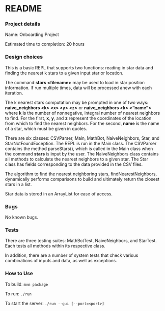 # README
### Project details

Name: Onboarding Project

Estimated time to completion: 20 hours

### Design choices 
This is a basic REPL that supports two functions: reading in star data and finding the nearest k stars to a given input star or location.

The command **stars <filename\>** may be used to load in star position information. If run multiple times, data will be processed anew with each iteration.

The k nearest stars computation may be prompted in one of two ways: **naive_neighbors \<k> \<x> \<y> <z\>** or **naive_neighbors \<k> <“name”>** where **k** is the number of nonnegative, integral number of nearest neighbors to find. For the first, **x**, **y**, and **z** represent the coordinates of the location from which to find the nearest neighbors. For the second, **name** is the name of a star, which must be given in quotes.

There are six classes: CSVParser, Main, MathBot, NaiveNeighbors, Star, and StarNotFoundException.
The REPL is run in the Main class. The CSVParser contains the method parseStars(), which is called in the Main
class when the command **stars** is input by the user. The NaiveNeighbors class contains all methods to calculate the nearest
neighbors to a given star. The Star class has fields corresponding to the data provided in the CSV files.

The algorithm to find the nearest neighboring stars, findNearestNeighbors, dynamically performs comparisons to build and ultimately return the closest stars in a list.

Star data is stored in an ArrayList for ease of access.
### Bugs 
No known bugs.

### Tests
There are three testing suites: MathBotTest, NaiveNeighbors, and StarTest. Each tests all methods within its respective class.

In addition, there are a number of system tests that check various combinations of inputs and data, as well as exceptions.


### How to Use
To build:
`mvn package`

To run:
`./run`

To start the server:
`./run --gui [--port=<port>]`


